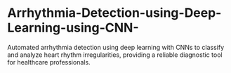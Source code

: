# Arrhythmia-Detection-using-Deep-Learning-using-CNN-
Automated arrhythmia detection using deep learning with CNNs to classify and analyze heart rhythm irregularities, providing a reliable diagnostic tool for healthcare professionals.
